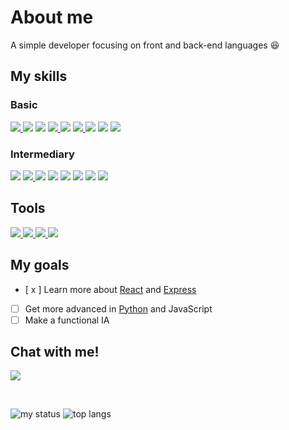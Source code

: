 # About me

A simple developer focusing on front and back-end languages 😆

## My skills <br>
### Basic
<a href="https://docs.microsoft.com/pt-br/dotnet/csharp/">
    <img src="https://img.shields.io/badge/.NET-512BD4?style=for-the-badge&logo=dotnet&logoColor=white">
</a>
<a href="https://git-scm.com/">
<img src="https://img.shields.io/badge/git-F05032?style=for-the-badge&logo=git&logoColor=white"></a>
<a href="https://firebase.google.com/">
<img src="https://img.shields.io/badge/firebase-FFCA28?style=for-the-badge&logo=firebase&logoColor=white"></a>
<a href="https://nodejs.org/">
    <img src="https://img.shields.io/badge/NodeJS-339933?style=for-the-badge&logo=Node.JS&logoColor=white">
</a>
<span>
    <img src="https://img.shields.io/badge/C-A8B9CC?style=for-the-badge&logo=C&logoColor=white">
</span>
<a href="https://docs.microsoft.com/pt-br/dotnet/csharp/">
    <img src="https://img.shields.io/badge/CSharp-239120?style=for-the-badge&logo=CSharp&logoColor=white">
</a>
<a href="https://www.mysql.com/">
<img src="https://img.shields.io/badge/MySQL-4479A1?style=for-the-badge&logo=Mysql&logoColor=white"></a>
<a href="https://www.sqlite.org/index.html">
<img src="https://img.shields.io/badge/SQLite-003B57?style=for-the-badge&logo=sqlite&logoColor=white"></a>
<a href="https://www.mongodb.com/en-us">
    <img src="https://img.shields.io/badge/mongodb-47A248?style=for-the-badge&logo=mongodb&logoColor=white">
</a>

### Intermediary
<span>
    <img src="https://img.shields.io/badge/JavaScript-F7DF1E?style=for-the-badge&logo=javascript&logoColor=black">
</span>
<a href="https://nextjs.org/">
    <img src="https://img.shields.io/badge/NextJS-000000?style=for-the-badge&logo=Next.JS&logoColor=white">
</a>
<a href="https://reactjs.org/">
<img src="https://img.shields.io/badge/React-61DAFB?style=for-the-badge&logo=react&logoColor=black"></a>
<span><img src="https://img.shields.io/badge/HTML5-E34F26?style=for-the-badge&logo=html5&logoColor=white"></span>
<span>
    <img src="https://img.shields.io/badge/CSS3-1572B6?style=for-the-badge&logo=css3&logoColor=white">
</span>
<a href="https://python.org/">
<img src="https://img.shields.io/badge/Python-3776AB?style=for-the-badge&logo=python&logoColor=white"></a>
<a href="https://sass-lang.com/">
<img src="https://img.shields.io/badge/Sass-FE4693?style=for-the-badge&logo=sass&logoColor=white"></a>
<a href="https://www.typescriptlang.org/">
<img src="https://img.shields.io/badge/typescript-3178C6?style=for-the-badge&logo=typescript&logoColor=white"></a>

## Tools
<a href="https://visualstudio.microsoft.com/pt-br/">
    <img src="https://img.shields.io/badge/Visual%20Studio-5C2D91?style=for-the-badge&logo=VisualStudio&logoColor=white">
</a>
<a href="https://code.visualstudio.com/">
    <img src="https://img.shields.io/badge/Visual%20Studio%20Code-007ACC?style=for-the-badge&logo=VisualStudioCode&logoColor=white">
</a>
<a href="https://github.com/">
    <img src="https://img.shields.io/badge/Github-181717?style=for-the-badge&logo=Github&logoColor=white">
</a>
<a href="https://hyper.is/">
    <img src="https://img.shields.io/badge/hyper-000000?style=for-the-badge&logo=hyper&logoColor=white">
</a>

## My goals
- [ x ] Learn more about [React](https://reactjs.org/ 'ReactJS') and [Express](https://expressjs.com/ 'ExpressJS')
- [ ] Get more advanced in [Python](https://www.python.org/ 'Python') and JavaScript
- [ ] Make a functional IA

## Chat with me!
<a href="https://discord.com/users/850925515183226881"><img src="https://img.shields.io/badge/discord-5865F2?style=for-the-badge&logo=discord&logoColor=white"></a>

<br>

![my status](https://github-readme-stats.vercel.app/api?username=end313234&show_icons=true&theme=dark)
![top langs](https://github-readme-stats.vercel.app/api/top-langs/?username=End313234&layout=compact&langs_count=16&theme=dracula)
